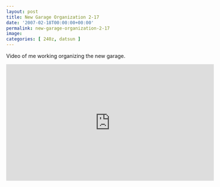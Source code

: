 ```yaml
---
layout: post
title: New Garage Organization 2-17
date: '2007-02-18T00:00:00+00:00'
permalink: new-garage-organization-2-17
image: 
categories: [ 240z, datsun ]
---
```

Video of me working organizing the new garage. 

<iframe width="560" height="315" src="https://www.youtube.com/embed/iRMes1B9v6g?si=Jx7YJ21ZmpdR5tpu" title="YouTube video player" frameborder="0" allow="accelerometer; autoplay; clipboard-write; encrypted-media; gyroscope; picture-in-picture; web-share" referrerpolicy="strict-origin-when-cross-origin" allowfullscreen></iframe>

